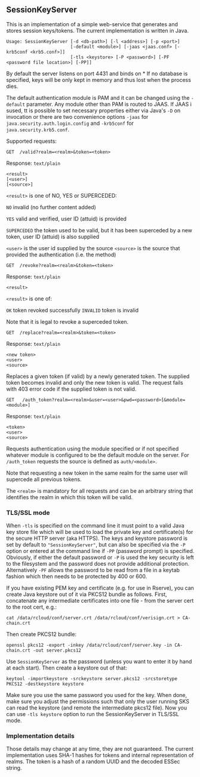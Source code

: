  SessionKeyServer
------------------

This is an implementation of a simple web-service that generates and
stores session keys/tokens. The current implementation is written in
Java.

    Usage: SessionKeyServer [-d <db-path>] [-l <address>] [-p <port>]
                            [-default <module>] [-jaas <jaas.conf> [-krb5conf <krb5.conf>]]
                            [-tls <keystore> [-P <password>] [-PF <password file location>] [-PP]]

By default the server listens on port 4431 and binds on *
If no database is specified, keys will be only kept in memory and
thus lost when the process dies.

The default authentication module is PAM and it can be changed using the `-default` parameter.
Any module other than PAM is routed to JAAS. If JAAS i sused, tt is possible to set necessary
properties either via Java's `-D` on invocation or there are two convenience options `-jaas` for
`java.security.auth.login.config` and `-krb5conf` for `java.security.krb5.conf`.


Supported requests:

    GET  /valid?realm=<realm>&token=<token>

Response: `text/plain`

    <result>
    [<user>]
    [<source>]

`<result>`  is one of NO, YES or SUPERCEDED:

`NO`          invalid (no further content added)

`YES`         valid and verified, user ID (attuid) is provided

`SUPERCEDED`  the token used to be valid, but it has been superceded by
            a new token, user ID (attuid) is also supplied

`<user>`   is the user id supplied by the source
`<source>` is the source that provided the authentication (i.e. the
	   method)


    GET  /revoke?realm=<realm>&token=<token>

Response: `text/plain`

    <result>

`<result>` is one of:

`OK`       token revoked successfully
`INVALID`  token is invalid

Note that it is legal to revoke a superceded token.


    GET  /replace?realm=<realm>&token=<token>

Response: `text/plain`

    <new token>
    <user>
    <source>

Replaces a given token (if valid) by a newly generated token. The
supplied token becomes invalid and only the new token is valid.
The request fails with 403 error code if the supplied token is not
valid.


    GET   /auth_token?realm=<realm>&user=<user>&pwd=<password>[&module=<module>]

Response: `text/plain`

    <token>
    <user>
    <source>

Requests authentication using the module specified or if not specified
whatever module is configured to be the default module on the server.
For `/auth_token` requests the source is defined as `auth/<module>`.


Note that requesting a new token in the same realm for the same user
will supercede all previous tokens.

The `<realm>` is mandatory for all requests and can be an arbitrary
string that identifies the realm in which this token will be valid.

### TLS/SSL mode

When `-tls` is specified on the command line it must point to a valid
Java key store file which will be used to load the private key and
certificate(s) for the secure HTTP server (aka HTTPS). The keys and
keystore password is set by default to `"SessionKeyServer"`, but can
also be specified via the `-P` option or entered at the command line
if `-PP` (password prompt) is specified. Obviously, if either the
default password or `-P` is used the key security is left to the
filesystem and the password does not provide additional protection.
Alternatively `-PF` allows the password to be read from a file in a keytab fashion
which then needs to be protected by 400 or 600.

If you have existing PEM key and certificate (e.g. for use in Rserve),
you can create Java keystore out of it via PKCS12 bundle as
follows. First, concatenate any intermediate certificates into one
file - from the server cert to the root cert, e.g.:

    cat /data/rcloud/conf/server.crt /data/rcloud/conf/verisign.crt > CA-chain.crt

Then create PKCS12 bundle:

    openssl pkcs12 -export -inkey /data/rcloud/conf/server.key -in CA-chain.crt -out server.pkcs12

Use `SessionKeyServer` as the password (unless you want to enter it by
hand at each start). Then create a keystore out of that:

    keytool -importkeystore -srckeystore server.pkcs12 -srcstoretype PKCS12 -destkeystore keystore    

Make sure you use the same password you used for the key. When done,
make sure you adjust the permissions such that only the user running
SKS can read the keystore (and remote the intermediate pkcs12
file). Now you can use `-tls keystore` option to run the
SessionKeyServer in TLS/SSL mode.


### Implementation details

Those details may change at any time, they are not guaranteed. The
current implementation uses SHA-1 hashes for tokens and internal
representation of realms. The token is a hash of a random UUID and the
decoded ESSec string.
